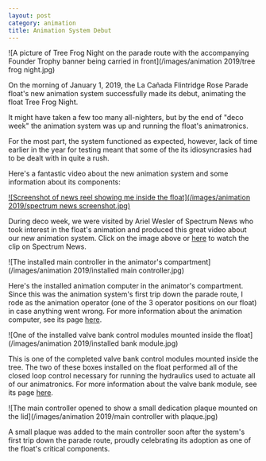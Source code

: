 ```yaml
---
layout: post
category: animation
title: Animation System Debut
---
```

![A picture of Tree Frog Night on the parade route with the accompanying Founder Trophy banner being carried in front](/images/animation 2019/tree frog night.jpg)

On the morning of January 1, 2019, the La Cañada Flintridge Rose Parade float's new animation system successfully made its debut, animating the float Tree Frog Night.<!--more-->

It might have taken a few too many all-nighters, but by the end of "deco week" the animation system was up and running the float's animatronics.

For the most part, the system functioned as expected, however, lack of time earlier in the year for testing meant that some of the its idiosyncrasies had to be dealt with in quite a rush.

Here's a fantastic video about the new animation system and some information about its components:

<a href="https://spectrumnews1.com/ca/la-east/news/2018/12/28/rose-parade-float-mixes-natural-materials-with-technology?cid=share_clip" target="_blank">![Screenshot of news reel showing me inside the float](/images/animation 2019/spectrum news screenshot.jpg)</a>

During deco week, we were visited by Ariel Wesler of Spectrum News who took interest in the float's animation and produced this great video about our new animation system. Click on the image above or <a href="https://spectrumnews1.com/ca/la-east/news/2018/12/28/rose-parade-float-mixes-natural-materials-with-technology?cid=share_clip" target="_blank">here</a> to watch the clip on Spectrum News.

![The installed main controller in the animator's compartment](/images/animation 2019/installed main controller.jpg)

Here's the installed animation computer in the animator's compartment. Since this was the animation system's first trip down the parade route, I rode as the animation operator (one of the 3 operator positions on our float) in case anything went wrong. For more information about the animation computer, see its page <a href="https://aramder.github.io/animation-computer/">here</a>.

![One of the installed valve bank control modules mounted inside the float](/images/animation 2019/installed bank module.jpg)

This is one of the completed valve bank control modules mounted inside the tree. The two of these boxes installed on the float performed all of the closed loop control necessary for running the hydraulics used to actuate all of our animatronics. For more information about the valve bank module, see its page <a href="https://aramder.github.io/animation-bank-module/">here</a>.

![The main controller opened to show a small dedication plaque mounted on the lid](/images/animation 2019/main controller with plaque.jpg)

A small plaque was added to the main controller soon after the system's first trip down the parade route, proudly celebrating its adoption as one of the float's critical components.
